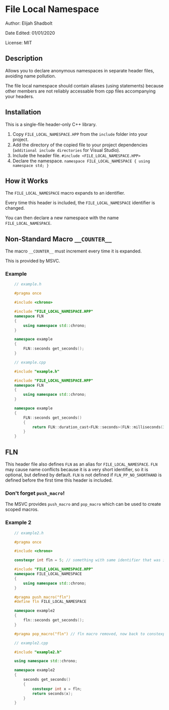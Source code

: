 
# File Local Namespace

Author: Elijah Shadbolt

Date Edited: 01/01/2020

License: MIT

## Description

Allows you to declare anonymous namespaces in separate header files, avoiding name pollution.

The file local namespace should contain aliases (using statements) because other members are not reliably accessable from cpp files accompanying your headers.

## Installation

This is a single-file header-only C++ library.

1. Copy `FILE_LOCAL_NAMESPACE.HPP` from the `include` folder into your project.
2. Add the directory of the copied file to your project dependencies (`additional include directories` for Visual Studio).
3. Include the header file. `#include <FILE_LOCAL_NAMESPACE.HPP>`
4. Declare the namespace. `namespace FILE_LOCAL_NAMESPACE { using namespace std; }`

## How it Works

The `FILE_LOCAL_NAMESPACE` macro expands to an identifier.

Every time this header is included, the `FILE_LOCAL_NAMESPACE` identifier is changed.

You can then declare a new namespace with the name `FILE_LOCAL_NAMESPACE`.

## Non-Standard Macro `__COUNTER__`

The macro `__COUNTER__` must increment every time it is expanded.

This is provided by MSVC.

### Example

```cpp
	// example.h

	#pragma once

	#include <chrono>

	#include "FILE_LOCAL_NAMESPACE.HPP"
	namespace FLN
	{
		using namespace std::chrono;
	}

	namespace example
	{
		FLN::seconds get_seconds();
	}
```

```cpp
	// example.cpp

	#include "example.h"

	#include "FILE_LOCAL_NAMESPACE.HPP"
	namespace FLN
	{
		using namespace std::chrono;
	}

	namespace example
	{
		FLN::seconds get_seconds()
		{
			return FLN::duration_cast<FLN::seconds>(FLN::milliseconds(3000));
		}
	}
```

## FLN

This header file also defines `FLN` as an alias for `FILE_LOCAL_NAMESPACE`.
`FLN` may cause name conflicts because it is a very short identifier, so it is optional, but defined by default.
`FLN` is not defined if `FLN_PP_NO_SHORTHAND` is defined before the first time this header is included.

### Don't forget `push_macro`!

The MSVC provides `push_macro` and `pop_macro` which can be used to create scoped macros.

### Example 2

```cpp
	// example2.h

	#pragma once

	#include <chrono>

	constexpr int fln = 5; // something with same identifier that was imported unknowingly

	#include "FILE_LOCAL_NAMESPACE.HPP"
	namespace FILE_LOCAL_NAMESPACE
	{
		using namespace std::chrono;
	}

	#pragma push_macro("fln")
	#define fln FILE_LOCAL_NAMESPACE

	namespace example2
	{
		fln::seconds get_seconds();
	}

	#pragma pop_macro("fln") // fln macro removed, now back to constexpr int fln
```

```cpp
	// example2.cpp

	#include "example2.h"

	using namespace std::chrono;

	namespace example2
	{
		seconds get_seconds()
		{
			constexpr int x = fln;
			return seconds(x);
		}
	}
```
